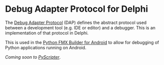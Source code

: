 # Debug Adapter Protocol for Delphi

The [Debug Adapter Protocol](https://microsoft.github.io/debug-adapter-protocol/) (DAP) defines the abstract protocol used between a development tool (e.g. IDE or editor) and a debugger. This is an implementation of that protocol in Delphi. 

This is used in the [Python FMX Builder for Android](https://github.com/Embarcadero/PythonFMXBuilder) to allow for debugging of Python applications running on Android. 

*Coming soon to [PyScripter](https://github.com/Embarcadero/pyscripter)*.
